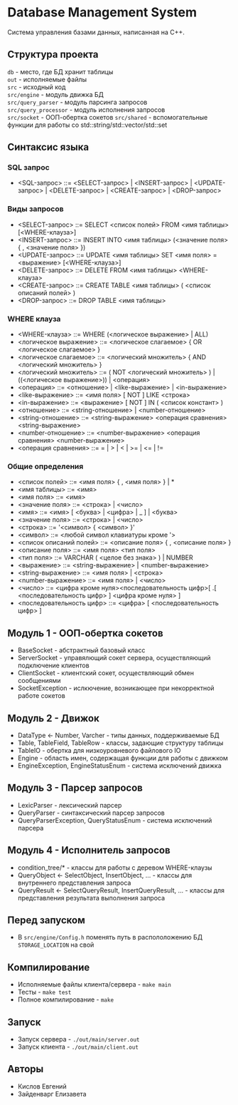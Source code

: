 # Database Management System

Система управления базами данных, написанная на C++.

## Структура проекта

`db` - место, где БД хранит таблицы  
`out` - исполняемые файлы  
`src` - исходный код  
`src/engine` - модуль движка БД  
`src/query_parser` - модуль парсинга запросов  
`src/query_processor` - модуль исполнения запросов  
`src/socket` - ООП-обертка сокетов
`src/shared` - вспомогательные функции для работы со std::string/std::vector/std::set  

## Синтаксис языка

### SQL запрос

- <SQL-запрос> ::= <SELECT-запрос> | <INSERT-запрос> | <UPDATE-запрос> | <DELETE-запрос> | <CREATE-запрос> | <DROP-запрос>  

### Виды запросов

- <SELECT-запрос> ::= SELECT <список полей> FROM <имя таблицы> [<WHERE-клауза>]  
- <INSERT-запрос> ::= INSERT INTO <имя таблицы> (<значение поля> { , <значение поля> })  
- <UPDATE-запрос> ::= UPDATE <имя таблицы> SET <имя поля> = <выражение> [<WHERE-клауза>]  
- <DELETE-запрос> ::= DELETE FROM <имя таблицы> <WHERE-клауза>  
- <CREATE-запрос> ::= CREATE TABLE <имя таблицы> ( <список описаний полей> )  
- <DROP-запрос> ::= DROP TABLE <имя таблицы>  

### WHERE клауза

- <WHERE-клауза> ::= WHERE (<логическое выражение> | ALL)  
- <логическое выражение> ::= <логическое слагаемое> { OR <логическое слагаемое> }  
- <логическое слагаемое> ::= <логический множитель> { AND <логический множитель> }  
- <логический множитель> ::= ( NOT <логический множитель> ) | ((<логическое выражение>)) | <операция>  
- <операция> ::= <отношение> | <like-выражение> | <in-выражение>  
- <like-выражение> ::= <имя поля> [ NOT ] LIKE <строка>  
- <in-выражение> ::= <выражение> [ NOT ] IN ( <список констант> )  
- <отношение> ::= <string-отношение> | <number-отношение>  
- <string-отношение> ::= <string-выражение> <операция сравнения> <string-выражение>  
- <number-отношение> ::= <number-выражение> <операция сравнения> <number-выражение>  
- <операция сравнения> ::= = | > | < | >= | <= | !=  

### Общие определения

- <список полей> ::= <имя поля> { , <имя поля> } | *  
- <имя таблицы> ::= <имя>  
- <имя поля> ::= <имя>  
- <значение поля> ::= <строка> | <число>  
- <имя> ::= <имя> [ <буква> | <цифра> | _ ] | <буква>  
- <значение поля> ::= <строка> | <число>  
- <строка> ::= '<символ> { <символ> }'  
- <символ> ::= <любой символ клавиатуры кроме '>  
- <список описаний полей> ::= <описание поля> { , <описание поля> }  
- <описание поля> ::= <имя поля> <тип поля>  
- <тип поля> ::= VARCHAR ( <целое без знака> ) | NUMBER  
- <выражение> ::= <string-выражение> | <number-выражение>  
- <string-выражение> ::= <имя поля> | <строка>  
- <number-выражение> ::= <имя поля> | <число>  
- <число> ::= <цифра кроме нуля><последовательность цифр>[ .[ <последовательность цифр> ] <цифра кроме нуля> ]  
- <последовательность цифр> ::= <цифра> [ <последовательность цифр> ]  

## Модуль 1 - ООП-обертка сокетов

- BaseSocket - абстрактный базовый класс  
- ServerSocket - управялющий сокет сервера, осуществляющий подключение клиентов  
- ClientSocket - клиентский сокет, осуществляющий обмен сообщениями  
- SocketException - ислкючение, возникающее при некорректной работе сокетов  

## Модуль 2 - Движок

- DataType <- Number, Varcher - типы данных, поддерживаемые БД  
- Table, TableField, TableRow - классы, задающие структуру таблицы  
- TableIO - обертка для низкоуровневого файлового IO  
- Engine - область имен, содержащая функции для работы с движком  
- EngineException, EngineStatusEnum - система исключений движка  

## Модуль 3 - Парсер запросов

- LexicParser - лексический парсер  
- QueryParser - синтаксический парсер запросов  
- QueryParserException, QueryStatusEnum - система исключений парсера  

## Модуль 4 - Исполнитель запросов

- condition_tree/* - классы для работы с деревом WHERE-клаузы  
- QueryObject <- SelectObject, InsertObject, ... - классы для внутреннего представления запроса  
- QueryResult <- SelectQueryResult, InsertQueryResult, ... - классы для представления результата выполнения запроса  

## Перед запуском

- В `src/engine/Config.h` поменять путь в распололожению БД `STORAGE_LOCATION` на свой  

## Компилирование

- Исполняемые файлы клиента/сервера - `make main`  
- Тесты - `make test`  
- Полное компилирование - `make`  

## Запуск

- Запуск сервера - `./out/main/server.out`  
- Запуск клиента - `./out/main/client.out`  

## Авторы

- Кислов Евгений  
- Зайденварг Елизавета  
